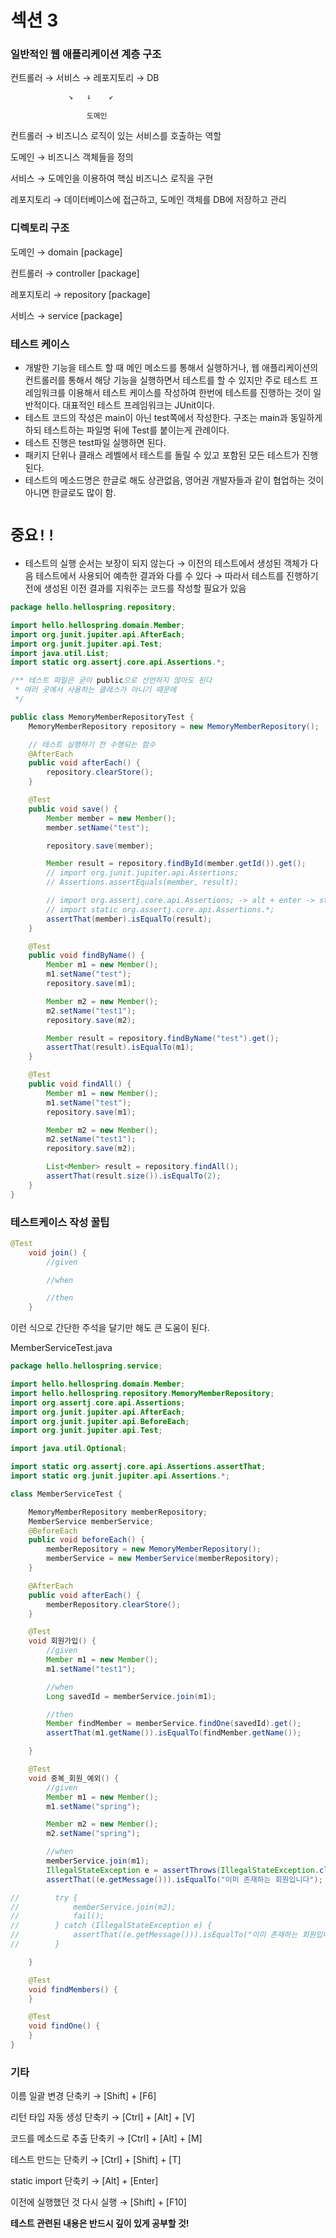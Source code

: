 # 섹션 3

### 일반적인 웹 애플리케이션 계층 구조

컨트롤러 → 서비스 → 레포지토리 → DB

                 ↘   ↓    ↙

                     도메인

컨트롤러 → 비즈니스 로직이 있는 서비스를 호출하는 역할

도메인 → 비즈니스 객체들을 정의

서비스 → 도메인을 이용하여 핵심 비즈니스 로직을 구현

레포지토리 → 데이터베이스에 접근하고, 도메인 객체를 DB에 저장하고 관리

### 디렉토리 구조

도메인 → domain [package]

컨트롤러 → controller [package]

레포지토리 → repository [package]

서비스 → service [package]

### 테스트 케이스

- 개발한 기능을 테스트 할 때 메인 메소드를 통해서 실행하거나, 웹 애플리케이션의 컨트롤러를 통해서 해당 기능을 실행하면서 테스트를 할 수 있지만 주로 테스트 프레임워크를 이용해서 테스트 케이스를 작성하여 한번에 테스트를 진행하는 것이 일반적이다. 대표적인 테스트 프레임워크는 JUnit이다.
- 테스트 코드의 작성은 main이 아닌 test쪽에서 작성한다. 구조는 main과 동일하게 하되 테스트하는 파일명 뒤에 Test를 붙이는게 관례이다.
- 테스트 진행은 test파일 실행하면 된다.
- 패키지 단위나 클래스 레벨에서 테스트를 돌릴 수 있고 포함된 모든 테스트가 진행된다.
- 테스트의 메소드명은 한글로 해도 상관없음, 영어권 개발자들과 같이 협업하는 것이 아니면 한글로도 많이 함.

# `중요!!`

- 테스트의 실행 순서는 보장이 되지 않는다 → 이전의 테스트에서 생성된 객체가 다음 테스트에서 사용되어 예측한 결과와 다를 수 있다 → 따라서 테스트를 진행하기 전에 생성된 이전 결과를 지워주는 코드를 작성할 필요가 있음

```java
package hello.hellospring.repository;

import hello.hellospring.domain.Member;
import org.junit.jupiter.api.AfterEach;
import org.junit.jupiter.api.Test;
import java.util.List;
import static org.assertj.core.api.Assertions.*;

/** 테스트 파일은 굳이 public으로 선언하지 않아도 된다
 * 여러 곳에서 사용하는 클래스가 아니기 때문에
 */

public class MemoryMemberRepositoryTest {
    MemoryMemberRepository repository = new MemoryMemberRepository();

    // 테스트 실행하기 전 수행되는 함수
    @AfterEach
    public void afterEach() {
        repository.clearStore();
    }

    @Test
    public void save() {
        Member member = new Member();
        member.setName("test");

        repository.save(member);

        Member result = repository.findById(member.getId()).get();
        // import org.junit.jupiter.api.Assertions;
        // Assertions.assertEquals(member, result);

        // import org.assertj.core.api.Assertions; -> alt + enter -> static import
        // import static org.assertj.core.api.Assertions.*;
        assertThat(member).isEqualTo(result);
    }

    @Test
    public void findByName() {
        Member m1 = new Member();
        m1.setName("test");
        repository.save(m1);

        Member m2 = new Member();
        m2.setName("test1");
        repository.save(m2);

        Member result = repository.findByName("test").get();
        assertThat(result).isEqualTo(m1);
    }

    @Test
    public void findAll() {
        Member m1 = new Member();
        m1.setName("test");
        repository.save(m1);

        Member m2 = new Member();
        m2.setName("test1");
        repository.save(m2);

        List<Member> result = repository.findAll();
        assertThat(result.size()).isEqualTo(2);
    }
}
```

### 테스트케이스 작성 꿀팁

```java
@Test
    void join() {
        //given

        //when

        //then
    }
```

이런 식으로 간단한 주석을 달기만 해도 큰 도움이 된다.

MemberServiceTest.java

```java
package hello.hellospring.service;

import hello.hellospring.domain.Member;
import hello.hellospring.repository.MemoryMemberRepository;
import org.assertj.core.api.Assertions;
import org.junit.jupiter.api.AfterEach;
import org.junit.jupiter.api.BeforeEach;
import org.junit.jupiter.api.Test;

import java.util.Optional;

import static org.assertj.core.api.Assertions.assertThat;
import static org.junit.jupiter.api.Assertions.*;

class MemberServiceTest {

    MemoryMemberRepository memberRepository;
    MemberService memberService;
    @BeforeEach
    public void beforeEach() {
        memberRepository = new MemoryMemberRepository();
        memberService = new MemberService(memberRepository);
    }

    @AfterEach
    public void afterEach() {
        memberRepository.clearStore();
    }

    @Test
    void 회원가입() {
        //given
        Member m1 = new Member();
        m1.setName("test1");

        //when
        Long savedId = memberService.join(m1);

        //then
        Member findMember = memberService.findOne(savedId).get();
        assertThat(m1.getName()).isEqualTo(findMember.getName());

    }

    @Test
    void 중복_회원_예외() {
        //given
        Member m1 = new Member();
        m1.setName("spring");

        Member m2 = new Member();
        m2.setName("spring");

        //when
        memberService.join(m1);
        IllegalStateException e = assertThrows(IllegalStateException.class, () -> memberService.join(m2));
        assertThat((e.getMessage())).isEqualTo("이미 존재하는 회원입니다");

//        try {
//            memberService.join(m2);
//            fail();
//        } catch (IllegalStateException e) {
//            assertThat((e.getMessage())).isEqualTo("이미 존재하는 회원입니다");
//        }

    }

    @Test
    void findMembers() {
    }

    @Test
    void findOne() {
    }
}
```

### 기타

이름 일괄 변경 단축키 → [Shift] + [F6]

리턴 타입 자동 생성 단축키 → [Ctrl] + [Alt] + [V]

코드를 메소드로 추출 단축키 → [Ctrl] + [Alt] + [M]

테스트 만드는 단축키 → [Ctrl] + [Shift] + [T]

static import 단축키 → [Alt] + [Enter]

이전에 실행했던 것 다시 실행 → [Shift] + [F10]

**테스트 관련된 내용은 반드시 깊이 있게 공부할 것!**
